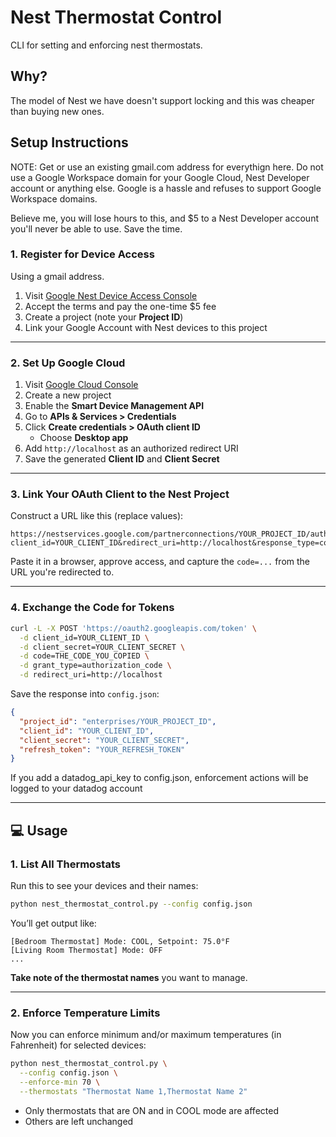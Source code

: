# Nest Thermostat Control

CLI for setting and enforcing nest thermostats.

## Why?

The model of Nest we have doesn't support locking and this was cheaper than buying new ones.

## Setup Instructions

NOTE: Get or use an existing gmail.com address for everythign here. Do not use a Google Workspace domain for your Google Cloud, Nest Developer account or anything else. Google is a hassle and refuses to support Google Workspace domains. 

Believe me, you will lose hours to this, and $5 to a Nest Developer account you'll never be able to use. Save the time.

### 1. Register for Device Access

Using a gmail address.

1. Visit [Google Nest Device Access Console](https://console.nest.google.com/device-access)
2. Accept the terms and pay the one-time $5 fee
3. Create a project (note your **Project ID**)
4. Link your Google Account with Nest devices to this project

---

### 2. Set Up Google Cloud

1. Visit [Google Cloud Console](https://console.cloud.google.com/)
2. Create a new project
3. Enable the **Smart Device Management API**
4. Go to **APIs & Services > Credentials**
5. Click **Create credentials > OAuth client ID**
   - Choose **Desktop app**
6. Add `http://localhost` as an authorized redirect URI
7. Save the generated **Client ID** and **Client Secret**

---

### 3. Link Your OAuth Client to the Nest Project

Construct a URL like this (replace values):

```
https://nestservices.google.com/partnerconnections/YOUR_PROJECT_ID/auth?client_id=YOUR_CLIENT_ID&redirect_uri=http://localhost&response_type=code&scope=https://www.googleapis.com/auth/sdm.service&access_type=offline&prompt=consent
```

Paste it in a browser, approve access, and capture the `code=...` from the URL you're redirected to.

---

### 4. Exchange the Code for Tokens

```bash
curl -L -X POST 'https://oauth2.googleapis.com/token' \
  -d client_id=YOUR_CLIENT_ID \
  -d client_secret=YOUR_CLIENT_SECRET \
  -d code=THE_CODE_YOU_COPIED \
  -d grant_type=authorization_code \
  -d redirect_uri=http://localhost
```

Save the response into `config.json`:

```json
{
  "project_id": "enterprises/YOUR_PROJECT_ID",
  "client_id": "YOUR_CLIENT_ID",
  "client_secret": "YOUR_CLIENT_SECRET",
  "refresh_token": "YOUR_REFRESH_TOKEN"
}
```

If you add a datadog_api_key to config.json, enforcement actions will be logged to your datadog account

---

## 💻 Usage

### 1. List All Thermostats

Run this to see your devices and their names:

```bash
python nest_thermostat_control.py --config config.json
```

You’ll get output like:

```
[Bedroom Thermostat] Mode: COOL, Setpoint: 75.0°F
[Living Room Thermostat] Mode: OFF
...
```

**Take note of the thermostat names** you want to manage.

---

### 2. Enforce Temperature Limits

Now you can enforce minimum and/or maximum temperatures (in Fahrenheit) for selected devices:

```bash
python nest_thermostat_control.py \
  --config config.json \
  --enforce-min 70 \
  --thermostats "Thermostat Name 1,Thermostat Name 2"
```

- Only thermostats that are ON and in COOL mode are affected
- Others are left unchanged
